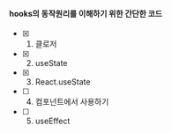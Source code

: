 #### hooks의 동작원리를 이해하기 위한 간단한 코드

- [x] 1. 클로저
- [x] 2. useState
- [x] 3. React.useState
- [ ] 4. 컴포넌트에서 사용하기
- [ ] 5. useEffect
